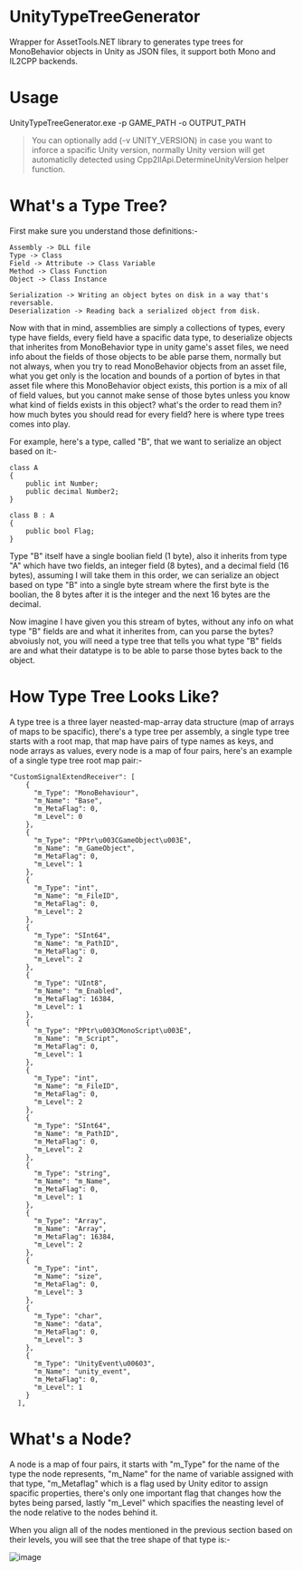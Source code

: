 # UnityTypeTreeGenerator
Wrapper for AssetTools.NET library to generates type trees for MonoBehavior objects in Unity as JSON files, it support both Mono and IL2CPP backends.

# Usage
UnityTypeTreeGenerator.exe -p GAME_PATH -o OUTPUT_PATH

> You can optionally add (-v UNITY_VERSION) in case you want to inforce a spacific Unity version, normally Unity version will get automaticlly detected using Cpp2IlApi.DetermineUnityVersion helper function.

# What's a Type Tree?

First make sure you understand those definitions:-
```
Assembly -> DLL file
Type -> Class
Field -> Attribute -> Class Variable
Method -> Class Function
Object -> Class Instance

Serialization -> Writing an object bytes on disk in a way that's reversable.
Deserialization -> Reading back a serialized object from disk.
```
Now with that in mind, assemblies are simply a collections of types, every type have fields, every field have a spacific data type, to deserialize objects that inherites from MonoBehavior type in unity game's asset files, we need info about the fields of those objects to be able parse them, normally but not always, when you try to read MonoBehavior objects from an asset file, what you get only is the location and bounds of a portion of bytes in that asset file where this MonoBehavior object exists, this portion is a mix of all of field values, but you cannot make sense of those bytes unless you know what kind of fields exists in this object? what's the order to read them in? how much bytes you should read for every field? here is where type trees comes into play.

For example, here's a type, called "B", that we want to serialize an object based on it:-
```
class A
{
    public int Number;
    public decimal Number2;
}

class B : A
{
    public bool Flag;
}
```

Type "B" itself have a single boolian field (1 byte), also it inherits from type "A" which have two fields, an integer field (8 bytes), and a decimal field (16 bytes), assuming I will take them in this order, we can serialize an object based on type "B" into a single byte stream where the first byte is the boolian, the 8 bytes after it is the integer and the next 16 bytes are the decimal.

Now imagine I have given you this stream of bytes, without any info on what type "B" fields are and what it inherites from, can you parse the bytes? abvoiusly not, you will need a type tree that tells you what type "B" fields are and what their datatype is to be able to parse those bytes back to the object.

# How Type Tree Looks Like?
A type tree is a three layer neasted-map-array data structure (map of arrays of maps to be spacific), there's a type tree per assembly, a single type tree starts with a root map, that map have pairs of type names as keys, and node arrays as values, every node is a map of four pairs, here's an example of a single type tree root map pair:-
```
"CustomSignalExtendReceiver": [
    {
      "m_Type": "MonoBehaviour",
      "m_Name": "Base",
      "m_MetaFlag": 0,
      "m_Level": 0
    },
    {
      "m_Type": "PPtr\u003CGameObject\u003E",
      "m_Name": "m_GameObject",
      "m_MetaFlag": 0,
      "m_Level": 1
    },
    {
      "m_Type": "int",
      "m_Name": "m_FileID",
      "m_MetaFlag": 0,
      "m_Level": 2
    },
    {
      "m_Type": "SInt64",
      "m_Name": "m_PathID",
      "m_MetaFlag": 0,
      "m_Level": 2
    },
    {
      "m_Type": "UInt8",
      "m_Name": "m_Enabled",
      "m_MetaFlag": 16384,
      "m_Level": 1
    },
    {
      "m_Type": "PPtr\u003CMonoScript\u003E",
      "m_Name": "m_Script",
      "m_MetaFlag": 0,
      "m_Level": 1
    },
    {
      "m_Type": "int",
      "m_Name": "m_FileID",
      "m_MetaFlag": 0,
      "m_Level": 2
    },
    {
      "m_Type": "SInt64",
      "m_Name": "m_PathID",
      "m_MetaFlag": 0,
      "m_Level": 2
    },
    {
      "m_Type": "string",
      "m_Name": "m_Name",
      "m_MetaFlag": 0,
      "m_Level": 1
    },
    {
      "m_Type": "Array",
      "m_Name": "Array",
      "m_MetaFlag": 16384,
      "m_Level": 2
    },
    {
      "m_Type": "int",
      "m_Name": "size",
      "m_MetaFlag": 0,
      "m_Level": 3
    },
    {
      "m_Type": "char",
      "m_Name": "data",
      "m_MetaFlag": 0,
      "m_Level": 3
    },
    {
      "m_Type": "UnityEvent\u00603",
      "m_Name": "unity_event",
      "m_MetaFlag": 0,
      "m_Level": 1
    }
  ],
```

# What's a Node?
A node is a map of four pairs, it starts with "m_Type" for the name of the type the node represents, "m_Name" for the name of variable assigned with that type, "m_Metaflag" which is a flag used by Unity editor to assign spacific properties, there's only one important flag that changes how the bytes being parsed, lastly "m_Level" which spacifies the neasting level of the node relative to the nodes behind it.

When you align all of the nodes mentioned in the previous section based on their levels, you will see that the tree shape of that type is:-

![image](https://github.com/AhmedAhmedEG/UnityTypeTreeGenerator/assets/16827679/8d0b65e4-dc24-4023-9c22-9cc3f2b2a067)
